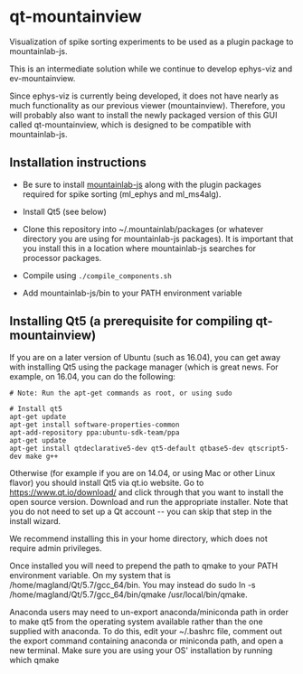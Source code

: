 # qt-mountainview

Visualization of spike sorting experiments to be used as a plugin package to mountainlab-js.

This is an intermediate solution while we continue to develop ephys-viz and ev-mountainview.

Since ephys-viz is currently being developed, it does not have nearly as much functionality as our previous viewer (mountainview). Therefore, you will probably also want to install the newly packaged version of this GUI called qt-mountainview, which is designed to be compatible with mountainlab-js.

## Installation instructions

* Be sure to install [mountainlab-js](https://github.com/flatironinstitute/mountainlab-js) along with the plugin packages required for spike sorting (ml_ephys and ml_ms4alg).

* Install Qt5 (see below)

* Clone this repository into ~/.mountainlab/packages (or whatever directory you are using for mountainlab-js packages). It is important that you install this in a location where mountainlab-js searches for processor packages.

* Compile using `./compile_components.sh`

* Add mountainlab-js/bin to your PATH environment variable

## Installing Qt5 (a prerequisite for compiling qt-mountainview)

If you are on a later version of Ubuntu (such as 16.04), you can get away with installing Qt5 using the package manager (which is great news. For example, on 16.04, you can do the following:

```
# Note: Run the apt-get commands as root, or using sudo

# Install qt5
apt-get update
apt-get install software-properties-common
apt-add-repository ppa:ubuntu-sdk-team/ppa
apt-get update
apt-get install qtdeclarative5-dev qt5-default qtbase5-dev qtscript5-dev make g++
```

Otherwise (for example if you are on 14.04, or using Mac or other Linux flavor) you should install Qt5 via qt.io website. Go to https://www.qt.io/download/ and click through that you want to install the open source version. Download and run the appropriate installer. Note that you do not need to set up a Qt account -- you can skip that step in the install wizard.

We recommend installing this in your home directory, which does not require admin privileges.

Once installed you will need to prepend the path to qmake to your PATH environment variable. On my system that is /home/magland/Qt/5.7/gcc_64/bin. You may instead do sudo ln -s /home/magland/Qt/5.7/gcc_64/bin/qmake /usr/local/bin/qmake.

Anaconda users may need to un-export anaconda/miniconda path in order to make qt5 from the operating system available rather than the one supplied with anaconda. To do this, edit your ~/.bashrc file, comment out the export command containing anaconda or miniconda path, and open a new terminal. Make sure you are using your OS' installation by running which qmake
